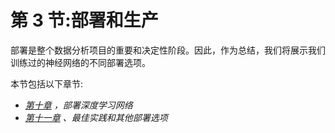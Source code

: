 

# 第 3 节:部署和生产

部署是整个数据分析项目的重要和决定性阶段。因此，作为总结，我们将展示我们训练过的神经网络的不同部署选项。

本节包括以下章节:

*   [*第十章*](B16391_10_Final_VK_ePUB.xhtml#_idTextAnchor367) *，部署深度学习网络*
*   [*第十一章*](B16391_11_Final_NM_ePUB.xhtml#_idTextAnchor386) *、最佳实践和其他部署选项*